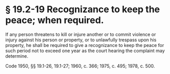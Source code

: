 # § 19.2-19 Recognizance to keep the peace; when required.

<p>If any person threatens to kill or injure another or to commit violence or injury against his person or property, or to unlawfully trespass upon his property, he shall be required to give a recognizance to keep the peace for such period not to exceed one year as the court hearing the complaint may determine.</p><p>Code 1950, §§ 19.1-26, 19.1-27; 1960, c. 366; 1975, c. 495; 1978, c. 500.</p>